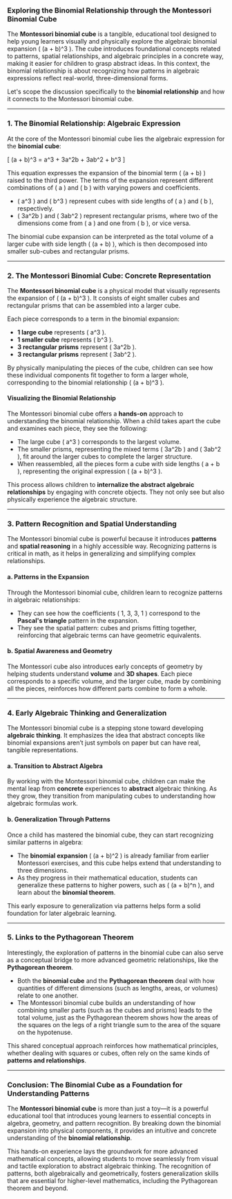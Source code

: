 ### **Exploring the Binomial Relationship through the Montessori Binomial Cube**

The **Montessori binomial cube** is a tangible, educational tool designed to help young learners visually and physically explore the algebraic binomial expansion \( (a + b)^3 \). The cube introduces foundational concepts related to patterns, spatial relationships, and algebraic principles in a concrete way, making it easier for children to grasp abstract ideas. In this context, the binomial relationship is about recognizing how patterns in algebraic expressions reflect real-world, three-dimensional forms.

Let's scope the discussion specifically to the **binomial relationship** and how it connects to the Montessori binomial cube.

---

### **1. The Binomial Relationship: Algebraic Expression**

At the core of the Montessori binomial cube lies the algebraic expression for the **binomial cube**:

\[
(a + b)^3 = a^3 + 3a^2b + 3ab^2 + b^3
\]

This equation expresses the expansion of the binomial term \( (a + b) \) raised to the third power. The terms of the expansion represent different combinations of \( a \) and \( b \) with varying powers and coefficients.

- \( a^3 \) and \( b^3 \) represent cubes with side lengths of \( a \) and \( b \), respectively.
- \( 3a^2b \) and \( 3ab^2 \) represent rectangular prisms, where two of the dimensions come from \( a \) and one from \( b \), or vice versa.

The binomial cube expansion can be interpreted as the total volume of a larger cube with side length \( (a + b) \), which is then decomposed into smaller sub-cubes and rectangular prisms.

---

### **2. The Montessori Binomial Cube: Concrete Representation**

The **Montessori binomial cube** is a physical model that visually represents the expansion of \( (a + b)^3 \). It consists of eight smaller cubes and rectangular prisms that can be assembled into a larger cube.

Each piece corresponds to a term in the binomial expansion:

- **1 large cube** represents \( a^3 \).
- **1 smaller cube** represents \( b^3 \).
- **3 rectangular prisms** represent \( 3a^2b \).
- **3 rectangular prisms** represent \( 3ab^2 \).

By physically manipulating the pieces of the cube, children can see how these individual components fit together to form a larger whole, corresponding to the binomial relationship \( (a + b)^3 \).

#### **Visualizing the Binomial Relationship**

The Montessori binomial cube offers a **hands-on** approach to understanding the binomial relationship. When a child takes apart the cube and examines each piece, they see the following:

- The large cube \( a^3 \) corresponds to the largest volume.
- The smaller prisms, representing the mixed terms \( 3a^2b \) and \( 3ab^2 \), fit around the larger cubes to complete the larger structure.
- When reassembled, all the pieces form a cube with side lengths \( a + b \), representing the original expression \( (a + b)^3 \).

This process allows children to **internalize the abstract algebraic relationships** by engaging with concrete objects. They not only see but also physically experience the algebraic structure.

---

### **3. Pattern Recognition and Spatial Understanding**

The Montessori binomial cube is powerful because it introduces **patterns** and **spatial reasoning** in a highly accessible way. Recognizing patterns is critical in math, as it helps in generalizing and simplifying complex relationships.

#### **a. Patterns in the Expansion**

Through the Montessori binomial cube, children learn to recognize patterns in algebraic relationships:

- They can see how the coefficients \( 1, 3, 3, 1 \) correspond to the **Pascal's triangle** pattern in the expansion.
- They see the spatial pattern: cubes and prisms fitting together, reinforcing that algebraic terms can have geometric equivalents.

#### **b. Spatial Awareness and Geometry**

The Montessori cube also introduces early concepts of geometry by helping students understand **volume** and **3D shapes**. Each piece corresponds to a specific volume, and the larger cube, made by combining all the pieces, reinforces how different parts combine to form a whole.

---

### **4. Early Algebraic Thinking and Generalization**

The Montessori binomial cube is a stepping stone toward developing **algebraic thinking**. It emphasizes the idea that abstract concepts like binomial expansions aren’t just symbols on paper but can have real, tangible representations.

#### **a. Transition to Abstract Algebra**

By working with the Montessori binomial cube, children can make the mental leap from **concrete** experiences to **abstract** algebraic thinking. As they grow, they transition from manipulating cubes to understanding how algebraic formulas work.

#### **b. Generalization Through Patterns**

Once a child has mastered the binomial cube, they can start recognizing similar patterns in algebra:

- The **binomial expansion** \( (a + b)^2 \) is already familiar from earlier Montessori exercises, and this cube helps extend that understanding to three dimensions.
- As they progress in their mathematical education, students can generalize these patterns to higher powers, such as \( (a + b)^n \), and learn about the **binomial theorem**.

This early exposure to generalization via patterns helps form a solid foundation for later algebraic learning.

---

### **5. Links to the Pythagorean Theorem**

Interestingly, the exploration of patterns in the binomial cube can also serve as a conceptual bridge to more advanced geometric relationships, like the **Pythagorean theorem**.

- Both the **binomial cube** and the **Pythagorean theorem** deal with how quantities of different dimensions (such as lengths, areas, or volumes) relate to one another.
- The Montessori binomial cube builds an understanding of how combining smaller parts (such as the cubes and prisms) leads to the total volume, just as the Pythagorean theorem shows how the areas of the squares on the legs of a right triangle sum to the area of the square on the hypotenuse.

This shared conceptual approach reinforces how mathematical principles, whether dealing with squares or cubes, often rely on the same kinds of **patterns and relationships**.

---

### **Conclusion: The Binomial Cube as a Foundation for Understanding Patterns**

The **Montessori binomial cube** is more than just a toy—it is a powerful educational tool that introduces young learners to essential concepts in algebra, geometry, and pattern recognition. By breaking down the binomial expansion into physical components, it provides an intuitive and concrete understanding of the **binomial relationship**.

This hands-on experience lays the groundwork for more advanced mathematical concepts, allowing students to move seamlessly from visual and tactile exploration to abstract algebraic thinking. The recognition of patterns, both algebraically and geometrically, fosters generalization skills that are essential for higher-level mathematics, including the Pythagorean theorem and beyond.